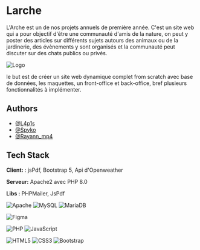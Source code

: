 # Larche
L'Arche est un de nos projets annuels de première année. C'est un site web qui a pour objectif d'être une communauté d'amis de la nature, on peut y poster des articles sur différents sujets autours des animaux ou de la jardinerie, des évènements y sont organisés et la communauté peut discuter sur des chats publics ou privés.

![Logo](https://cdn.discordapp.com/attachments/1067849694585307157/1070722097900429422/logo_PA.png)

le but est de créer un site web dynamique complet from scratch avec base de données, les maquettes, un front-office et back-office, bref plusieurs fonctionnalités à implémenter.

## Authors

- [@L4p1s](https://www.github.com/PommePain)
- [@Spyko](https://github.com/Spykoninho)
- [@Rayann_mp4](https://www.github.com/Rayann_mp4)


## Tech Stack

**Client:** : jsPdf, Bootstrap 5, Api d'Openweather

**Serveur:**  Apache2 avec PHP 8.0

**Libs :** PHPMailer, JsPdf

![Apache](https://img.shields.io/badge/apache-%23D42029.svg?style=for-the-badge&logo=apache&logoColor=white)
![MySQL](https://img.shields.io/badge/mysql-%2300f.svg?style=for-the-badge&logo=mysql&logoColor=white)
![MariaDB](https://img.shields.io/badge/MariaDB-003545?style=for-the-badge&logo=mariadb&logoColor=white)

![Figma](https://img.shields.io/badge/figma-%23F24E1E.svg?style=for-the-badge&logo=figma&logoColor=white)

![PHP](https://img.shields.io/badge/php-%23777BB4.svg?style=for-the-badge&logo=php&logoColor=white)
![JavaScript](https://img.shields.io/badge/javascript-%23323330.svg?style=for-the-badge&logo=javascript&logoColor=%23F7DF1E)

![HTML5](https://img.shields.io/badge/html5-%23E34F26.svg?style=for-the-badge&logo=html5&logoColor=white)
![CSS3](https://img.shields.io/badge/css3-%231572B6.svg?style=for-the-badge&logo=css3&logoColor=white)
![Bootstrap](https://img.shields.io/badge/bootstrap-%23563D7C.svg?style=for-the-badge&logo=bootstrap&logoColor=white)
